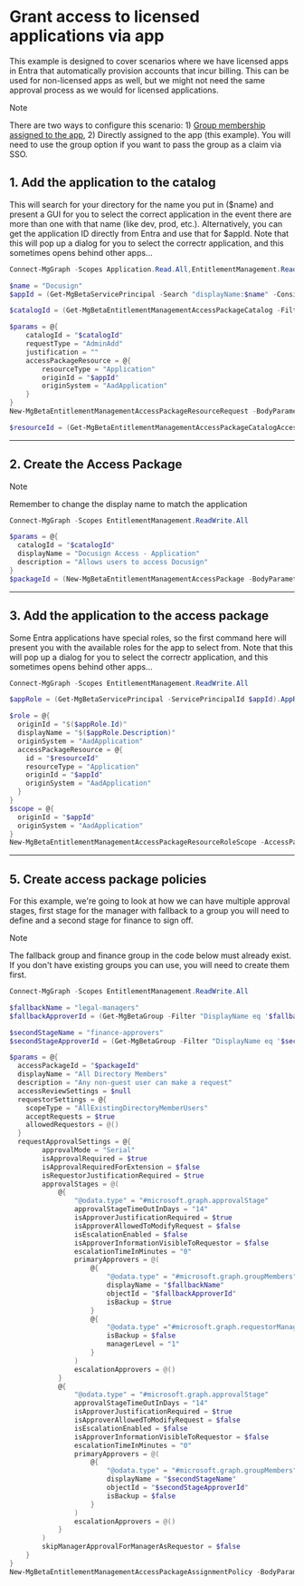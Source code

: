 # Grant access to licensed applications via app

This example is designed to cover scenarios where we have licensed apps in Entra that automatically provision accounts that incur billing. This can be used for non-licensed apps as well, but we might not need the same approval process as we would for licensed applications.

> [!NOTE]
> There are two ways to configure this scenario: 1) [Group membership assigned to the app](licensed-apps-group.md), 2) Directly assigned to the app (this example). You will need to use the group option if you want to pass the group as a claim via SSO.

## 1. Add the application to the catalog

This will search for your directory for the name you put in ($name) and present a GUI for you to select the correct application in the event there are more than one with that name (like dev, prod, etc.). Alternatively, you can get the application ID directly from Entra and use that for $appId. Note that this will pop up a dialog for you to select the correctr application, and this sometimes opens behind other apps...

```powershell
Connect-MgGraph -Scopes Application.Read.All,EntitlementManagement.ReadWrite.All

$name = "Docusign"
$appId = (Get-MgBetaServicePrincipal -Search "displayName:$name" -ConsistencyLevel eventual -CountVariable $count | Out-GridView -PassThru).Id

$catalogId = (Get-MgBetaEntitlementManagementAccessPackageCatalog -Filter "DisplayName eq 'General'").Id

$params = @{
	catalogId = "$catalogId"
	requestType = "AdminAdd"
	justification = ""
	accessPackageResource = @{
		resourceType = "Application"
		originId = "$appId"
		originSystem = "AadApplication"
	}
}
New-MgBetaEntitlementManagementAccessPackageResourceRequest -BodyParameter $params

$resourceId = (Get-MgBetaEntitlementManagementAccessPackageCatalogAccessPackageResource -AccessPackageCatalogId $catalogId -Filter "originId eq '$appId'").Id

```

---

## 2. Create the Access Package

> [!NOTE]
> Remember to change the display name to match the application 

```powershell
Connect-MgGraph -Scopes EntitlementManagement.ReadWrite.All

$params = @{
  catalogId = "$catalogId"
  displayName = "Docusign Access - Application"
  description = "Allows users to access Docusign"
}
$packageId = (New-MgBetaEntitlementManagementAccessPackage -BodyParameter $params).Id

```

---

## 3. Add the application to the access package

Some Entra applications have special roles, so the first command here will present you with the available roles for the app to select from. Note that this will pop up a dialog for you to select the correctr application, and this sometimes opens behind other apps...

```powershell
Connect-MgGraph -Scopes EntitlementManagement.ReadWrite.All

$appRole = (Get-MgBetaServicePrincipal -ServicePrincipalId $appId).AppRoles | Out-GridView -PassThru

$role = @{
  originId = "$($appRole.Id)"
  displayName = "$($appRole.Description)"
  originSystem = "AadApplication"
  accessPackageResource = @{
    id = "$resourceId"
    resourceType = "Application"
    originId = "$appId"
    originSystem = "AadApplication"
  }
}
$scope = @{
  originId = "$appId"
  originSystem = "AadApplication"
}
New-MgBetaEntitlementManagementAccessPackageResourceRoleScope -AccessPackageId $packageId -AccessPackageResourceRole $role -AccessPackageResourceScope $scope

```

---

## 5. Create access package policies

For this example, we're going to look at how we can have multiple approval stages, first stage for the manager with fallback to a group you will need to define and a second stage for finance to sign off.

> [!NOTE]
> The fallback group and finance group in the code below must already exist. If you don't have existing groups you can use, you will need to create them first.

```powershell
Connect-MgGraph -Scopes EntitlementManagement.ReadWrite.All

$fallbackName = "legal-managers"
$fallbackApproverId = (Get-MgBetaGroup -Filter "DisplayName eq '$fallbackName'").Id

$secondStageName = "finance-approvers"
$secondStageApproverId = (Get-MgBetaGroup -Filter "DisplayName eq '$secondStageName'").Id

$params = @{
  accessPackageId = "$packageId"
  displayName = "All Directory Members"
  description = "Any non-guest user can make a request"
  accessReviewSettings = $null
  requestorSettings = @{
    scopeType = "AllExistingDirectoryMemberUsers"
    acceptRequests = $true
    allowedRequestors = @()
  }
  requestApprovalSettings = @{
        approvalMode = "Serial"
        isApprovalRequired = $true
        isApprovalRequiredForExtension = $false
        isRequestorJustificationRequired = $true
        approvalStages = @(
            @{
                "@odata.type" = "#microsoft.graph.approvalStage"
                approvalStageTimeOutInDays = "14"
                isApproverJustificationRequired = $true
                isApproverAllowedToModifyRequest = $false
                isEscalationEnabled = $false
                isApproverInformationVisibleToRequestor = $false
                escalationTimeInMinutes = "0"
                primaryApprovers = @(
                    @{
                        "@odata.type" = "#microsoft.graph.groupMembers"
                        displayName = "$fallbackName"
                        objectId = "$fallbackApproverId"
                        isBackup = $true
                    }
                    @{
                        "@odata.type" ="#microsoft.graph.requestorManager"
                        isBackup = $false
                        managerLevel = "1"
                    }
                )
                escalationApprovers = @()
            }
            @{
                "@odata.type" = "#microsoft.graph.approvalStage"
                approvalStageTimeOutInDays = "14"
                isApproverJustificationRequired = $true
                isApproverAllowedToModifyRequest = $false
                isEscalationEnabled = $false
                isApproverInformationVisibleToRequestor = $false
                escalationTimeInMinutes = "0"
                primaryApprovers = @(
                    @{
                        "@odata.type" = "#microsoft.graph.groupMembers"
                        displayName = "$secondStageName"
                        objectId = "$secondStageApproverId"
                        isBackup = $false
                    }
                )
                escalationApprovers = @()
            }
        )
        skipManagerApprovalForManagerAsRequestor = $false
    }
}
New-MgBetaEntitlementManagementAccessPackageAssignmentPolicy -BodyParameter $params

```
